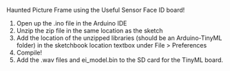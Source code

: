 Haunted Picture Frame using the Useful Sensor Face ID board!

1. Open up the .ino file in the Arduino IDE
2. Unzip the zip file in the same location as the sketch
3. Add the location of the unzipped libraries (should be an Arduino-TinyML folder) in the sketchbook location textbox under File > Preferences
4. Compile!
5. Add the .wav files and ei_model.bin to the SD card for the TinyML board.
